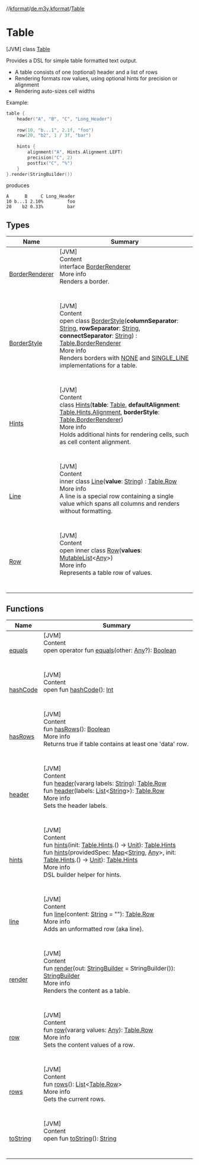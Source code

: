 //[kformat](../../index.md)/[de.m3y.kformat](../index.md)/[Table](index.md)



# Table  
 [JVM] class [Table](index.md)

Provides a DSL for simple table formatted text output.

<ul><li>A table consists of one (optional) header and a list of rows</li><li>Rendering formats row values, using optional hints for precision or alignment</li><li>Rendering auto-sizes cell widths</li></ul>

Example:

```kotlin
table {  
    header("A", "B", "C", "Long_Header")  
  
    row(10, "b...1", 2.1f, "foo")  
    row(20, "b2", 1 / 3f, "bar")  
  
    hints {  
        alignment("A", Hints.Alignment.LEFT)  
        precision("C", 2)  
        postfix("C", "%")  
    }  
}.render(StringBuilder())
```

produces

```
A      B     C Long_Header  
10 b...1 2.10%         foo  
20    b2 0.33%         bar
```   


## Types  
  
|  Name|  Summary| 
|---|---|
| <a name="de.m3y.kformat/Table.BorderRenderer///PointingToDeclaration/"></a>[BorderRenderer](-border-renderer/index.md)| <a name="de.m3y.kformat/Table.BorderRenderer///PointingToDeclaration/"></a>[JVM]  <br>Content  <br>interface [BorderRenderer](-border-renderer/index.md)  <br>More info  <br>Renders a border.  <br><br><br>
| <a name="de.m3y.kformat/Table.BorderStyle///PointingToDeclaration/"></a>[BorderStyle](-border-style/index.md)| <a name="de.m3y.kformat/Table.BorderStyle///PointingToDeclaration/"></a>[JVM]  <br>Content  <br>open class [BorderStyle](-border-style/index.md)(**columnSeparator**: [String](https://kotlinlang.org/api/latest/jvm/stdlib/kotlin/-string/index.html), **rowSeparator**: [String](https://kotlinlang.org/api/latest/jvm/stdlib/kotlin/-string/index.html), **connectSeparator**: [String](https://kotlinlang.org/api/latest/jvm/stdlib/kotlin/-string/index.html)) : [Table.BorderRenderer](-border-renderer/index.md)  <br>More info  <br>Renders borders with [NONE](-border-style/-companion/-n-o-n-e.md) and [SINGLE_LINE](-border-style/-companion/-s-i-n-g-l-e_-l-i-n-e.md) implementations for a table.  <br><br><br>
| <a name="de.m3y.kformat/Table.Hints///PointingToDeclaration/"></a>[Hints](-hints/index.md)| <a name="de.m3y.kformat/Table.Hints///PointingToDeclaration/"></a>[JVM]  <br>Content  <br>class [Hints](-hints/index.md)(**table**: [Table](index.md), **defaultAlignment**: [Table.Hints.Alignment](-hints/-alignment/index.md), **borderStyle**: [Table.BorderRenderer](-border-renderer/index.md))  <br>More info  <br>Holds additional hints for rendering cells, such as cell content alignment.  <br><br><br>
| <a name="de.m3y.kformat/Table.Line///PointingToDeclaration/"></a>[Line](-line/index.md)| <a name="de.m3y.kformat/Table.Line///PointingToDeclaration/"></a>[JVM]  <br>Content  <br>inner class [Line](-line/index.md)(**value**: [String](https://kotlinlang.org/api/latest/jvm/stdlib/kotlin/-string/index.html)) : [Table.Row](-row/index.md)  <br>More info  <br>A line is a special row containing a single value which spans all columns and renders without formatting.  <br><br><br>
| <a name="de.m3y.kformat/Table.Row///PointingToDeclaration/"></a>[Row](-row/index.md)| <a name="de.m3y.kformat/Table.Row///PointingToDeclaration/"></a>[JVM]  <br>Content  <br>open inner class [Row](-row/index.md)(**values**: [MutableList](https://kotlinlang.org/api/latest/jvm/stdlib/kotlin.collections/-mutable-list/index.html)<[Any](https://kotlinlang.org/api/latest/jvm/stdlib/kotlin/-any/index.html)>)  <br>More info  <br>Represents a table row of values.  <br><br><br>


## Functions  
  
|  Name|  Summary| 
|---|---|
| <a name="kotlin/Any/equals/#kotlin.Any?/PointingToDeclaration/"></a>[equals](-hints/index.md#%5Bkotlin%2FAny%2Fequals%2F%23kotlin.Any%3F%2FPointingToDeclaration%2F%5D%2FFunctions%2F-1268829873)| <a name="kotlin/Any/equals/#kotlin.Any?/PointingToDeclaration/"></a>[JVM]  <br>Content  <br>open operator fun [equals](-hints/index.md#%5Bkotlin%2FAny%2Fequals%2F%23kotlin.Any%3F%2FPointingToDeclaration%2F%5D%2FFunctions%2F-1268829873)(other: [Any](https://kotlinlang.org/api/latest/jvm/stdlib/kotlin/-any/index.html)?): [Boolean](https://kotlinlang.org/api/latest/jvm/stdlib/kotlin/-boolean/index.html)  <br><br><br>
| <a name="kotlin/Any/hashCode/#/PointingToDeclaration/"></a>[hashCode](-hints/index.md#%5Bkotlin%2FAny%2FhashCode%2F%23%2FPointingToDeclaration%2F%5D%2FFunctions%2F-1268829873)| <a name="kotlin/Any/hashCode/#/PointingToDeclaration/"></a>[JVM]  <br>Content  <br>open fun [hashCode](-hints/index.md#%5Bkotlin%2FAny%2FhashCode%2F%23%2FPointingToDeclaration%2F%5D%2FFunctions%2F-1268829873)(): [Int](https://kotlinlang.org/api/latest/jvm/stdlib/kotlin/-int/index.html)  <br><br><br>
| <a name="de.m3y.kformat/Table/hasRows/#/PointingToDeclaration/"></a>[hasRows](has-rows.md)| <a name="de.m3y.kformat/Table/hasRows/#/PointingToDeclaration/"></a>[JVM]  <br>Content  <br>fun [hasRows](has-rows.md)(): [Boolean](https://kotlinlang.org/api/latest/jvm/stdlib/kotlin/-boolean/index.html)  <br>More info  <br>Returns true if table contains at least one 'data' row.  <br><br><br>
| <a name="de.m3y.kformat/Table/header/#kotlin.Array[kotlin.String]/PointingToDeclaration/"></a>[header](header.md)| <a name="de.m3y.kformat/Table/header/#kotlin.Array[kotlin.String]/PointingToDeclaration/"></a>[JVM]  <br>Content  <br>fun [header](header.md)(vararg labels: [String](https://kotlinlang.org/api/latest/jvm/stdlib/kotlin/-string/index.html)): [Table.Row](-row/index.md)  <br>fun [header](header.md)(labels: [List](https://kotlinlang.org/api/latest/jvm/stdlib/kotlin.collections/-list/index.html)<[String](https://kotlinlang.org/api/latest/jvm/stdlib/kotlin/-string/index.html)>): [Table.Row](-row/index.md)  <br>More info  <br>Sets the header labels.  <br><br><br>
| <a name="de.m3y.kformat/Table/hints/#kotlin.Function1[de.m3y.kformat.Table.Hints,kotlin.Unit]/PointingToDeclaration/"></a>[hints](hints.md)| <a name="de.m3y.kformat/Table/hints/#kotlin.Function1[de.m3y.kformat.Table.Hints,kotlin.Unit]/PointingToDeclaration/"></a>[JVM]  <br>Content  <br>fun [hints](hints.md)(init: [Table.Hints](-hints/index.md).() -> [Unit](https://kotlinlang.org/api/latest/jvm/stdlib/kotlin/-unit/index.html)): [Table.Hints](-hints/index.md)  <br>fun [hints](hints.md)(providedSpec: [Map](https://kotlinlang.org/api/latest/jvm/stdlib/kotlin.collections/-map/index.html)<[String](https://kotlinlang.org/api/latest/jvm/stdlib/kotlin/-string/index.html), [Any](https://kotlinlang.org/api/latest/jvm/stdlib/kotlin/-any/index.html)>, init: [Table.Hints](-hints/index.md).() -> [Unit](https://kotlinlang.org/api/latest/jvm/stdlib/kotlin/-unit/index.html)): [Table.Hints](-hints/index.md)  <br>More info  <br>DSL builder helper for hints.  <br><br><br>
| <a name="de.m3y.kformat/Table/line/#kotlin.String/PointingToDeclaration/"></a>[line](line.md)| <a name="de.m3y.kformat/Table/line/#kotlin.String/PointingToDeclaration/"></a>[JVM]  <br>Content  <br>fun [line](line.md)(content: [String](https://kotlinlang.org/api/latest/jvm/stdlib/kotlin/-string/index.html) = ""): [Table.Row](-row/index.md)  <br>More info  <br>Adds an unformatted row (aka line).  <br><br><br>
| <a name="de.m3y.kformat/Table/render/#java.lang.StringBuilder/PointingToDeclaration/"></a>[render](render.md)| <a name="de.m3y.kformat/Table/render/#java.lang.StringBuilder/PointingToDeclaration/"></a>[JVM]  <br>Content  <br>fun [render](render.md)(out: [StringBuilder](https://kotlinlang.org/api/latest/jvm/stdlib/kotlin.text/-string-builder/index.html) = StringBuilder()): [StringBuilder](https://kotlinlang.org/api/latest/jvm/stdlib/kotlin.text/-string-builder/index.html)  <br>More info  <br>Renders the content as a table.  <br><br><br>
| <a name="de.m3y.kformat/Table/row/#kotlin.Array[kotlin.Any]/PointingToDeclaration/"></a>[row](row.md)| <a name="de.m3y.kformat/Table/row/#kotlin.Array[kotlin.Any]/PointingToDeclaration/"></a>[JVM]  <br>Content  <br>fun [row](row.md)(vararg values: [Any](https://kotlinlang.org/api/latest/jvm/stdlib/kotlin/-any/index.html)): [Table.Row](-row/index.md)  <br>More info  <br>Sets the content values of a row.  <br><br><br>
| <a name="de.m3y.kformat/Table/rows/#/PointingToDeclaration/"></a>[rows](rows.md)| <a name="de.m3y.kformat/Table/rows/#/PointingToDeclaration/"></a>[JVM]  <br>Content  <br>fun [rows](rows.md)(): [List](https://kotlinlang.org/api/latest/jvm/stdlib/kotlin.collections/-list/index.html)<[Table.Row](-row/index.md)>  <br>More info  <br>Gets the current rows.  <br><br><br>
| <a name="kotlin/Any/toString/#/PointingToDeclaration/"></a>[toString](-hints/index.md#%5Bkotlin%2FAny%2FtoString%2F%23%2FPointingToDeclaration%2F%5D%2FFunctions%2F-1268829873)| <a name="kotlin/Any/toString/#/PointingToDeclaration/"></a>[JVM]  <br>Content  <br>open fun [toString](-hints/index.md#%5Bkotlin%2FAny%2FtoString%2F%23%2FPointingToDeclaration%2F%5D%2FFunctions%2F-1268829873)(): [String](https://kotlinlang.org/api/latest/jvm/stdlib/kotlin/-string/index.html)  <br><br><br>


